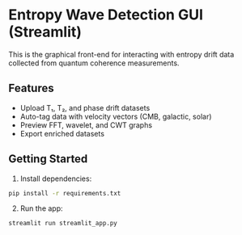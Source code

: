 # Entropy Wave Detection GUI (Streamlit)

This is the graphical front-end for interacting with entropy drift data collected from quantum coherence measurements.

## Features
- Upload T₁, T₂, and phase drift datasets
- Auto-tag data with velocity vectors (CMB, galactic, solar)
- Preview FFT, wavelet, and CWT graphs
- Export enriched datasets

## Getting Started

1. Install dependencies:
```bash
pip install -r requirements.txt
```

2. Run the app:
```bash
streamlit run streamlit_app.py
```
